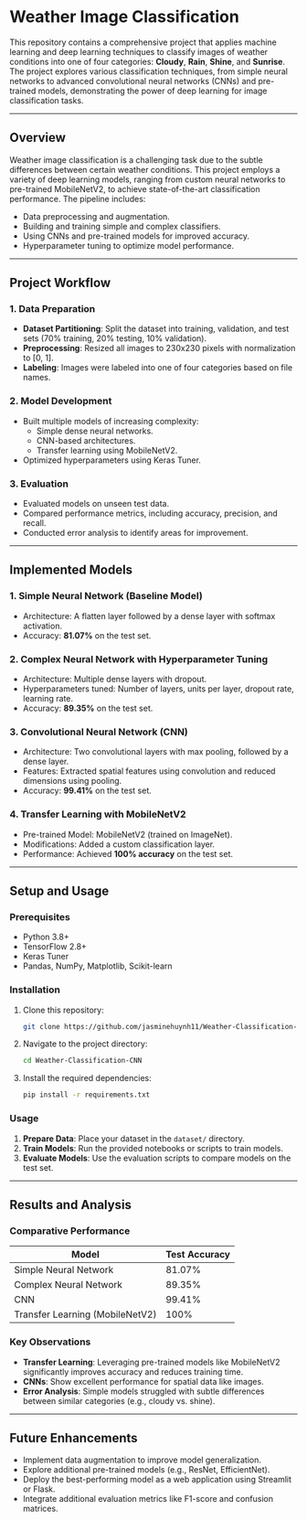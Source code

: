 # Weather Image Classification

This repository contains a comprehensive project that applies machine learning and deep learning techniques to classify images of weather conditions into one of four categories: **Cloudy**, **Rain**, **Shine**, and **Sunrise**. The project explores various classification techniques, from simple neural networks to advanced convolutional neural networks (CNNs) and pre-trained models, demonstrating the power of deep learning for image classification tasks.

---

## **Overview**

Weather image classification is a challenging task due to the subtle differences between certain weather conditions. This project employs a variety of deep learning models, ranging from custom neural networks to pre-trained MobileNetV2, to achieve state-of-the-art classification performance. The pipeline includes:

- Data preprocessing and augmentation.
- Building and training simple and complex classifiers.
- Using CNNs and pre-trained models for improved accuracy.
- Hyperparameter tuning to optimize model performance.

---

## **Project Workflow**

### 1. **Data Preparation**
- **Dataset Partitioning**: Split the dataset into training, validation, and test sets (70% training, 20% testing, 10% validation).
- **Preprocessing**: Resized all images to 230x230 pixels with normalization to [0, 1].
- **Labeling**: Images were labeled into one of four categories based on file names.

### 2. **Model Development**
- Built multiple models of increasing complexity:
  - Simple dense neural networks.
  - CNN-based architectures.
  - Transfer learning using MobileNetV2.
- Optimized hyperparameters using Keras Tuner.

### 3. **Evaluation**
- Evaluated models on unseen test data.
- Compared performance metrics, including accuracy, precision, and recall.
- Conducted error analysis to identify areas for improvement.

---

## **Implemented Models**

### 1. **Simple Neural Network (Baseline Model)**
- Architecture: A flatten layer followed by a dense layer with softmax activation.
- Accuracy: **81.07%** on the test set.

### 2. **Complex Neural Network with Hyperparameter Tuning**
- Architecture: Multiple dense layers with dropout.
- Hyperparameters tuned: Number of layers, units per layer, dropout rate, learning rate.
- Accuracy: **89.35%** on the test set.

### 3. **Convolutional Neural Network (CNN)**
- Architecture: Two convolutional layers with max pooling, followed by a dense layer.
- Features: Extracted spatial features using convolution and reduced dimensions using pooling.
- Accuracy: **99.41%** on the test set.

### 4. **Transfer Learning with MobileNetV2**
- Pre-trained Model: MobileNetV2 (trained on ImageNet).
- Modifications: Added a custom classification layer.
- Performance: Achieved **100% accuracy** on the test set.

---

## **Setup and Usage**

### Prerequisites
- Python 3.8+
- TensorFlow 2.8+
- Keras Tuner
- Pandas, NumPy, Matplotlib, Scikit-learn

### Installation
1. Clone this repository:
   ```bash
   git clone https://github.com/jasminehuynh11/Weather-Classification-CNN.git
   ```
2. Navigate to the project directory:
   ```bash
   cd Weather-Classification-CNN
   ```
3. Install the required dependencies:
   ```bash
   pip install -r requirements.txt
   ```

### Usage
1. **Prepare Data**: Place your dataset in the `dataset/` directory.
2. **Train Models**: Run the provided notebooks or scripts to train models.
3. **Evaluate Models**: Use the evaluation scripts to compare models on the test set.

---

## **Results and Analysis**

### **Comparative Performance**
| Model                        | Test Accuracy |
|------------------------------|---------------|
| Simple Neural Network        | 81.07%        |
| Complex Neural Network       | 89.35%        |
| CNN                          | 99.41%        |
| Transfer Learning (MobileNetV2) | 100%          |

### **Key Observations**
- **Transfer Learning**: Leveraging pre-trained models like MobileNetV2 significantly improves accuracy and reduces training time.
- **CNNs**: Show excellent performance for spatial data like images.
- **Error Analysis**: Simple models struggled with subtle differences between similar categories (e.g., cloudy vs. shine).

---

## **Future Enhancements**
- Implement data augmentation to improve model generalization.
- Explore additional pre-trained models (e.g., ResNet, EfficientNet).
- Deploy the best-performing model as a web application using Streamlit or Flask.
- Integrate additional evaluation metrics like F1-score and confusion matrices.
